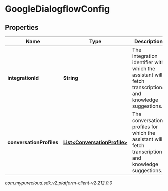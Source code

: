# GoogleDialogflowConfig


## Properties

| Name | Type | Description | Notes |
| ------------ | ------------- | ------------- | ------------- |
| **integrationId** | **String** | The integration identifier with which the assistant will fetch transcriptions and knowledge suggestions. |  [optional] |
| **conversationProfiles** | [**List&lt;ConversationProfile&gt;**](ConversationProfile) | The conversation profiles for which the assistant will fetch transcription and knowledge suggestions. |  |




_com.mypurecloud.sdk.v2:platform-client-v2:212.0.0_
